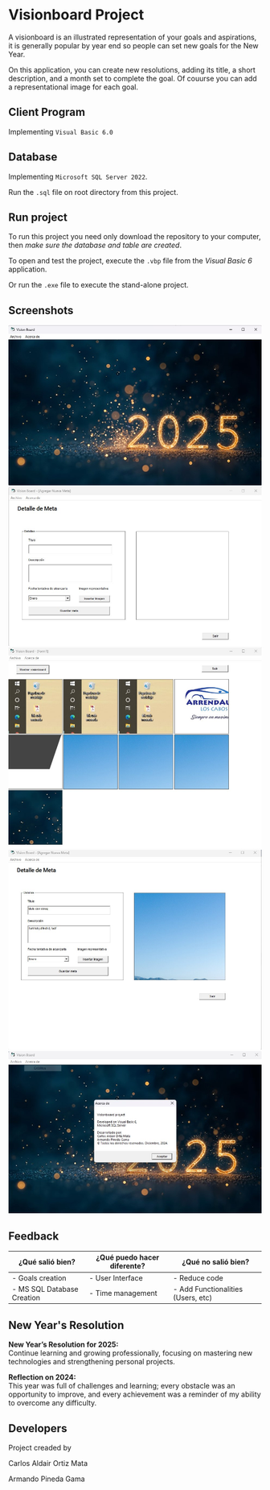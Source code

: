 # Visionboard Project

A visionboard is an illustrated representation of your goals and aspirations, it is generally popular by year end so people can set new goals for the New Year.

On this application, you can create new resolutions, adding its title, a short description, and a month set to complete the goal. Of couurse you can add a representational image for each goal.

## Client Program

Implementing `Visual Basic 6.0`

## Database

Implementing `Microsoft SQL Server 2022`.

Run the `.sql` file on root directory from this project.

## Run project

To run this project you need only download the repository to your computer, then _make sure the database and table are created_.

To open and test the project, execute the `.vbp` file from the _Visual Basic 6_ application.

Or run the `.exe` file to execute the stand-alone project.

## Screenshots

![alt text](./public/image1.jpg)
![alt text](./public/image2.jpg)
![alt text](./public/image3.jpg)
![alt text](./public/image4.jpg)
![alt text](./public/image5.jpg)

## Feedback

| ¿Qué salió bien?           | ¿Qué puedo hacer diferente? | ¿Qué no salió bien?                |
| -------------------------- | --------------------------- | ---------------------------------- |
| - Goals creation           | - User Interface            | - Reduce code                      |
| - MS SQL Database Creation | - Time management           | - Add Functionalities (Users, etc) |

## New Year's Resolution

**New Year’s Resolution for 2025:**  
Continue learning and growing professionally, focusing on mastering new technologies and strengthening personal projects.

**Reflection on 2024:**  
This year was full of challenges and learning; every obstacle was an opportunity to improve, and every achievement was a reminder of my ability to overcome any difficulty.

## Developers

Project creaded by

Carlos Aldair Ortiz Mata

Armando Pineda Gama
